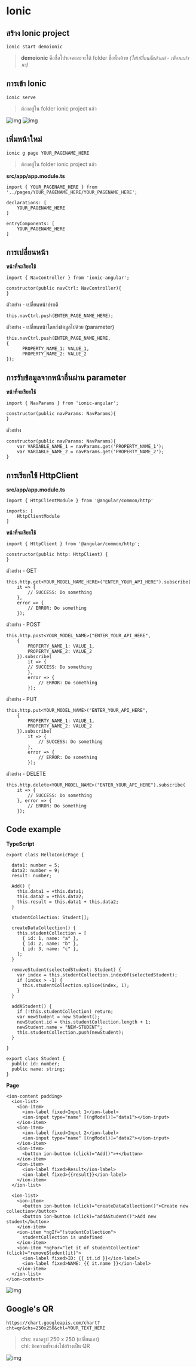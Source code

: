 # Ionic

## สร้าง Ionic project
```
ionic start demoionic
```
> **demoionic** คือชื่อโปรเจคและจะได้ folder ชื่อนั้นด้วย *(ไม่เปลี่ยนก็แล้วแต่ - เตือนแล้วนะ)*

## การเข้า Ionic
```
ionic serve
```
> ต้องอยู่ใน folder ionic project แล้ว  

![img](images/workspace03.PNG) 
![img](images/ionic01.png)   

## เพิ่มหน้าใหม่
```
ionic g page YOUR_PAGENAME_HERE
```
> ต้องอยู่ใน folder ionic project แล้ว  

**src/app/app.module.ts**
```
import { YOUR_PAGENAME_HERE } from '../pages/YOUR_PAGENAME_HERE/YOUR_PAGENAME_HERE';

declarations: [
    YOUR_PAGENAME_HERE
]

entryComponents: [
    YOUR_PAGENAME_HERE
]
```

## การเปลี่ยนหน้า
**หน้าที่จะเรียกใช้**
```
import { NavController } from 'ionic-angular';

constructor(public navCtrl: NavController){
}
```
ตัวอย่าง - เปลี่ยนหน้าปรกติ
```
this.navCtrl.push(ENTER_PAGE_NAME_HERE);
```
ตัวอย่าง - เปลี่ยนหน้าโดยส่งข้อมูลไปด้วย (parameter)
```
this.navCtrl.push(ENTER_PAGE_NAME_HERE, 
{
      PROPERTY_NAME_1: VALUE_1,
      PROPERTY_NAME_2: VALUE_2
});
```

## การรับข้อมูลจากหน้าอื่นผ่าน parameter
**หน้าที่จะเรียกใช้**
```
import { NavParams } from 'ionic-angular';

constructor(public navParams: NavParams){
}
```
ตัวอย่าง
```
constructor(public navParams: NavParams){
    var VARIABLE_NAME_1 = navParams.get('PROPERTY_NAME_1');
    var VARIABLE_NAME_2 = navParams.get('PROPERTY_NAME_2');
}
```

## การเรียกใช้ HttpClient
**src/app/app.module.ts**
```
import { HttpClientModule } from '@angular/common/http'

imports: [
    HttpClientModule
]
```
**หน้าที่จะเรียกใช้**
```
import { HttpClient } from '@angular/common/http';

constructor(public http: HttpClient) {
}
```
ตัวอย่าง - GET
```
this.http.get<YOUR_MODEL_NAME_HERE>("ENTER_YOUR_API_HERE").subscribe(
    it => {
        // SUCCESS: Do something
    }, 
    error => {
        // ERROR: Do something
    });
```
ตัวอย่าง - POST
```
this.http.post<YOUR_MODEL_NAME>("ENTER_YOUR_API_HERE",
    {
        PROPERTY_NAME_1: VALUE_1,
        PROPERTY_NAME_2: VALUE_2
    }).subscribe(
        it => {
        // SUCCESS: Do something
        }, 
        error => {
            // ERROR: Do something
        });
```
ตัวอย่าง - PUT
```
this.http.put<YOUR_MODEL_NAME>("ENTER_YOUR_API_HERE",
    {
        PROPERTY_NAME_1: VALUE_1,
        PROPERTY_NAME_2: VALUE_2
    }).subscribe(
        it => {
            // SUCCESS: Do something
        }, 
        error => {
            // ERROR: Do something
        });
```
ตัวอย่าง - DELETE
```
this.http.delete<YOUR_MODEL_NAME>("ENTER_YOUR_API_HERE").subscribe(
    it => {
        // SUCCESS: Do something
    }, error => {
        // ERROR: Do something
    });

```

## Code example
**TypeScript**
```
export class HelloIonicPage {

  data1: number = 5;
  data2: number = 9;
  result: number;

  Add() {
    this.data1 = +this.data1;
    this.data2 = +this.data2;
    this.result = this.data1 + this.data2;
  }

  studentCollection: Student[];

  createDataCollection() {
    this.studentCollection = [
      { id: 1, name: "a" },
      { id: 2, name: "b" },
      { id: 3, name: "c" },
    ];
  }

  removeStudent(selectedStudent: Student) {
    var index = this.studentCollection.indexOf(selectedStudent);
    if (index > -1) {
      this.studentCollection.splice(index, 1);
    }
  }

  addAStudent() {
    if (!this.studentCollection) return;
    var newStudent = new Student();
    newStudent.id = this.studentCollection.length + 1;
    newStudent.name = "NEW-STUDENT";
    this.studentCollection.push(newStudent);
  }

}

export class Student {
  public id: number;
  public name: string;
}
```
**Page**
```
<ion-content padding>
  <ion-list>
    <ion-item>
      <ion-label fixed>Input 1</ion-label>
      <ion-input type="name" [(ngModel)]="data1"></ion-input>
    </ion-item>
    <ion-item>
      <ion-label fixed>Input 2</ion-label>
      <ion-input type="name" [(ngModel)]="data2"></ion-input>
    </ion-item>
    <ion-item>
      <button ion-button (click)="Add()">+</button>
    </ion-item>
    <ion-item>
      <ion-label fixed>Result</ion-label>
      <ion-label fixed>{{result}}</ion-label>
    </ion-item>
  </ion-list>

  <ion-list>
    <ion-item>
      <button ion-button (click)="createDataCollection()">Create new collection</button>
      <button ion-button (click)="addAStudent()">Add new student</button>
    </ion-item>
    <ion-item *ngIf="!studentCollection">
      studentCollection is undefined
    </ion-item>
    <ion-item *ngFor="let it of studentCollection" (click)="removeStudent(it)">
      <ion-label fixed>ID: {{ it.id }}</ion-label>
      <ion-label fixed>NAME: {{ it.name }}</ion-label>
    </ion-item>
  </ion-list>
</ion-content>
```
![img](images/ionic02.PNG)   

## Google's QR
```
https://chart.googleapis.com/chart?cht=qr&chs=250x250&chl=YOUR_TEXT_HERE
```
> chs: ขนาดรูป 250 x 250 (เปลี่ยนเอา)  
> chl: ข้อความที่จะส่งไปสร้างเป็น QR  

![img](https://chart.googleapis.com/chart?cht=qr&chs=250x250&chl=YOUR_TEXT_HERE)
